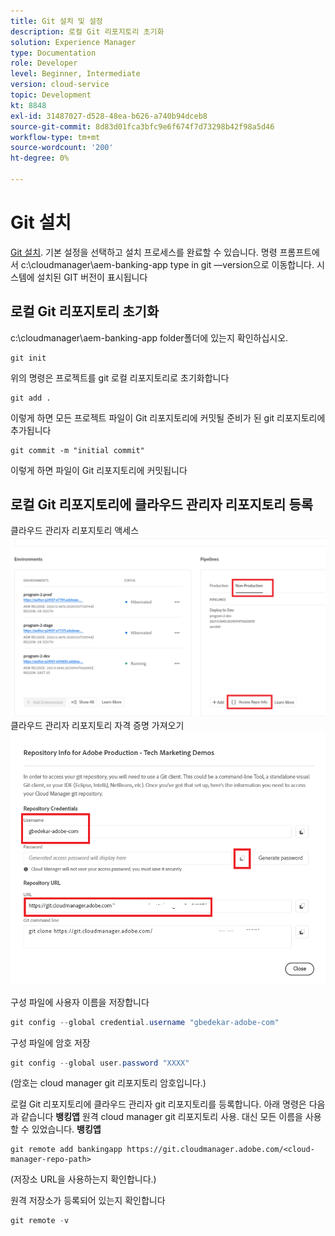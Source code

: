 ```yaml
---
title: Git 설치 및 설정
description: 로컬 Git 리포지토리 초기화
solution: Experience Manager
type: Documentation
role: Developer
level: Beginner, Intermediate
version: cloud-service
topic: Development
kt: 8848
exl-id: 31487027-d528-48ea-b626-a740b94dceb8
source-git-commit: 8d83d01fca3bfc9e6f674f7d73298b42f98a5d46
workflow-type: tm+mt
source-wordcount: '200'
ht-degree: 0%

---
```


# Git 설치


[Git 설치](https://git-scm.com/downloads). 기본 설정을 선택하고 설치 프로세스를 완료할 수 있습니다.
명령 프롬프트에서 c:\cloudmanager\aem-banking-app type in git —version으로 이동합니다. 시스템에 설치된 GIT 버전이 표시됩니다

## 로컬 Git 리포지토리 초기화

c:\cloudmanager\aem-banking-app folder폴더에 있는지 확인하십시오.

```
git init
```

위의 명령은 프로젝트를 git 로컬 리포지토리로 초기화합니다

```
git add .
```

이렇게 하면 모든 프로젝트 파일이 Git 리포지토리에 커밋될 준비가 된 git 리포지토리에 추가됩니다

```
git commit -m "initial commit"
```

이렇게 하면 파일이 Git 리포지토리에 커밋됩니다



## 로컬 Git 리포지토리에 클라우드 관리자 리포지토리 등록

클라우드 관리자 리포지토리 액세스
![rep 정보에 액세스](assets/cloud-manager-repo.png)
클라우드 관리자 리포지토리 자격 증명 가져오기
![getCredentials](assets/cloud-manager-repo1.png)

구성 파일에 사용자 이름을 저장합니다

```java
git config --global credential.username "gbedekar-adobe-com"
```

구성 파일에 암호 저장

```java
git config --global user.password "XXXX"
```

(암호는 cloud manager git 리포지토리 암호입니다.)

로컬 Git 리포지토리에 클라우드 관리자 git 리포지토리를 등록합니다. 아래 명령은 다음과 같습니다 **뱅킹앱** 원격 cloud manager git 리포지토리 사용. 대신 모든 이름을 사용할 수 있었습니다. **뱅킹앱**


```shell
git remote add bankingapp https://git.cloudmanager.adobe.com/<cloud-manager-repo-path>
```

(저장소 URL을 사용하는지 확인합니다.)

원격 저장소가 등록되어 있는지 확인합니다

```java
git remote -v
```

